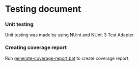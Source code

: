 # Testing document

### Unit testing
Unit testing was made by using NUint and NUnit 3 Test Adapter

### Creating coverage report
Run [generate-coverage-report.bat](./../PathFinder.Tests/generate-coverage-report.bat) to create coverage report.
